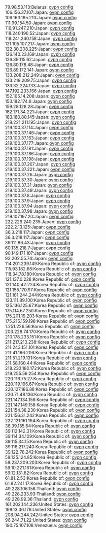 79.98.53.113:Belarus: [ovpn config](vpn/79_98_53_113.ovpn)  
106.156.37.107:Japan: [ovpn config](vpn/106_156_37_107.ovpn)  
106.163.185.210:Japan: [ovpn config](vpn/106_163_185_210.ovpn)  
111.99.154.50:Japan: [ovpn config](vpn/111_99_154_50.ovpn)  
116.91.247.210:Japan: [ovpn config](vpn/116_91_247_210.ovpn)  
118.240.190.52:Japan: [ovpn config](vpn/118_240_190_52.ovpn)  
118.241.240.158:Japan: [ovpn config](vpn/118_241_240_158.ovpn)  
121.105.107.217:Japan: [ovpn config](vpn/121_105_107_217.ovpn)  
122.30.208.225:Japan: [ovpn config](vpn/122_30_208_225.ovpn)  
126.140.23.169:Japan: [ovpn config](vpn/126_140_23_169.ovpn)  
126.39.115.62:Japan: [ovpn config](vpn/126_39_115_62.ovpn)  
126.80.178.48:Japan: [ovpn config](vpn/126_80_178_48.ovpn)  
126.89.172.141:Japan: [ovpn config](vpn/126_89_172_141.ovpn)  
133.208.212.249:Japan: [ovpn config](vpn/133_208_212_249.ovpn)  
133.218.209.75:Japan: [ovpn config](vpn/133_218_209_75.ovpn)  
133.32.224.133:Japan: [ovpn config](vpn/133_32_224_133.ovpn)  
147.192.233.166:Japan: [ovpn config](vpn/147_192_233_166.ovpn)  
152.165.14.208:Japan: [ovpn config](vpn/152_165_14_208.ovpn)  
153.182.174.9:Japan: [ovpn config](vpn/153_182_174_9.ovpn)  
159.28.128.28:Japan: [ovpn config](vpn/159_28_128_28.ovpn)  
182.171.34.221:Japan: [ovpn config](vpn/182_171_34_221.ovpn)  
183.180.80.145:Japan: [ovpn config](vpn/183_180_80_145.ovpn)  
218.221.211.195:Japan: [ovpn config](vpn/218_221_211_195.ovpn)  
219.100.37.114:Japan: [ovpn config](vpn/219_100_37_114.ovpn)  
219.100.37.146:Japan: [ovpn config](vpn/219_100_37_146.ovpn)  
219.100.37.163:Japan: [ovpn config](vpn/219_100_37_163.ovpn)  
219.100.37.177:Japan: [ovpn config](vpn/219_100_37_177.ovpn)  
219.100.37.181:Japan: [ovpn config](vpn/219_100_37_181.ovpn)  
219.100.37.186:Japan: [ovpn config](vpn/219_100_37_186.ovpn)  
219.100.37.198:Japan: [ovpn config](vpn/219_100_37_198.ovpn)  
219.100.37.207:Japan: [ovpn config](vpn/219_100_37_207.ovpn)  
219.100.37.221:Japan: [ovpn config](vpn/219_100_37_221.ovpn)  
219.100.37.26:Japan: [ovpn config](vpn/219_100_37_26.ovpn)  
219.100.37.30:Japan: [ovpn config](vpn/219_100_37_30.ovpn)  
219.100.37.31:Japan: [ovpn config](vpn/219_100_37_31.ovpn)  
219.100.37.49:Japan: [ovpn config](vpn/219_100_37_49.ovpn)  
219.100.37.8:Japan: [ovpn config](vpn/219_100_37_8.ovpn)  
219.100.37.9:Japan: [ovpn config](vpn/219_100_37_9.ovpn)  
219.100.37.94:Japan: [ovpn config](vpn/219_100_37_94.ovpn)  
219.100.37.98:Japan: [ovpn config](vpn/219_100_37_98.ovpn)  
219.107.197.20:Japan: [ovpn config](vpn/219_107_197_20.ovpn)  
222.229.240.235:Japan: [ovpn config](vpn/222_229_240_235.ovpn)  
222.2.13.125:Japan: [ovpn config](vpn/222_2_13_125.ovpn)  
36.3.218.117:Japan: [ovpn config](vpn/36_3_218_117.ovpn)  
36.3.218.117:Japan: [ovpn config](vpn/36_3_218_117.ovpn)  
39.111.86.43:Japan: [ovpn config](vpn/39_111_86_43.ovpn)  
60.135.218.7:Japan: [ovpn config](vpn/60_135_218_7.ovpn)  
90.149.171.107:Japan: [ovpn config](vpn/90_149_171_107.ovpn)  
92.202.55.74:Japan: [ovpn config](vpn/92_202_55_74.ovpn)  
114.201.239.149:Korea Republic of: [ovpn config](vpn/114_201_239_149.ovpn)  
115.93.182.68:Korea Republic of: [ovpn config](vpn/115_93_182_68.ovpn)  
118.34.78.180:Korea Republic of: [ovpn config](vpn/118_34_78_180.ovpn)  
121.137.0.228:Korea Republic of: [ovpn config](vpn/121_137_0_228.ovpn)  
121.140.42.224:Korea Republic of: [ovpn config](vpn/121_140_42_224.ovpn)  
121.155.170.97:Korea Republic of: [ovpn config](vpn/121_155_170_97.ovpn)  
121.181.244.244:Korea Republic of: [ovpn config](vpn/121_181_244_244.ovpn)  
123.111.89.100:Korea Republic of: [ovpn config](vpn/123_111_89_100.ovpn)  
125.136.125.67:Korea Republic of: [ovpn config](vpn/125_136_125_67.ovpn)  
175.114.67.250:Korea Republic of: [ovpn config](vpn/175_114_67_250.ovpn)  
175.201.19.203:Korea Republic of: [ovpn config](vpn/175_201_19_203.ovpn)  
175.215.159.198:Korea Republic of: [ovpn config](vpn/175_215_159_198.ovpn)  
1.251.226.56:Korea Republic of: [ovpn config](vpn/1_251_226_56.ovpn)  
203.228.74.170:Korea Republic of: [ovpn config](vpn/203_228_74_170.ovpn)  
210.178.233.151:Korea Republic of: [ovpn config](vpn/210_178_233_151.ovpn)  
211.217.213.238:Korea Republic of: [ovpn config](vpn/211_217_213_238.ovpn)  
211.243.151.101:Korea Republic of: [ovpn config](vpn/211_243_151_101.ovpn)  
211.41.196.206:Korea Republic of: [ovpn config](vpn/211_41_196_206.ovpn)  
211.51.219.131:Korea Republic of: [ovpn config](vpn/211_51_219_131.ovpn)  
211.58.160.44:Korea Republic of: [ovpn config](vpn/211_58_160_44.ovpn)  
218.233.180.172:Korea Republic of: [ovpn config](vpn/218_233_180_172.ovpn)  
219.255.59.254:Korea Republic of: [ovpn config](vpn/219_255_59_254.ovpn)  
220.116.75.27:Korea Republic of: [ovpn config](vpn/220_116_75_27.ovpn)  
220.119.196.67:Korea Republic of: [ovpn config](vpn/220_119_196_67.ovpn)  
220.127.186.88:Korea Republic of: [ovpn config](vpn/220_127_186_88.ovpn)  
220.71.48.136:Korea Republic of: [ovpn config](vpn/220_71_48_136.ovpn)  
221.147.134.156:Korea Republic of: [ovpn config](vpn/221_147_134_156.ovpn)  
221.147.149.158:Korea Republic of: [ovpn config](vpn/221_147_149_158.ovpn)  
221.154.38.230:Korea Republic of: [ovpn config](vpn/221_154_38_230.ovpn)  
221.156.31.242:Korea Republic of: [ovpn config](vpn/221_156_31_242.ovpn)  
222.121.161.194:Korea Republic of: [ovpn config](vpn/222_121_161_194.ovpn)  
36.39.155.54:Korea Republic of: [ovpn config](vpn/36_39_155_54.ovpn)  
39.112.142.31:Korea Republic of: [ovpn config](vpn/39_112_142_31.ovpn)  
39.114.34.109:Korea Republic of: [ovpn config](vpn/39_114_34_109.ovpn)  
39.115.34.15:Korea Republic of: [ovpn config](vpn/39_115_34_15.ovpn)  
39.118.217.240:Korea Republic of: [ovpn config](vpn/39_118_217_240.ovpn)  
39.122.78.242:Korea Republic of: [ovpn config](vpn/39_122_78_242.ovpn)  
58.125.124.85:Korea Republic of: [ovpn config](vpn/58_125_124_85.ovpn)  
58.237.209.203:Korea Republic of: [ovpn config](vpn/58_237_209_203.ovpn)  
59.10.221.161:Korea Republic of: [ovpn config](vpn/59_10_221_161.ovpn)  
59.12.131.82:Korea Republic of: [ovpn config](vpn/59_12_131_82.ovpn)  
61.81.2.53:Korea Republic of: [ovpn config](vpn/61_81_2_53.ovpn)  
61.82.241.17:Korea Republic of: [ovpn config](vpn/61_82_241_17.ovpn)  
49.228.106.158:Thailand: [ovpn config](vpn/49_228_106_158.ovpn)  
49.228.233.93:Thailand: [ovpn config](vpn/49_228_233_93.ovpn)  
49.228.99.36:Thailand: [ovpn config](vpn/49_228_99_36.ovpn)  
161.202.144.236:United States: [ovpn config](vpn/161_202_144_236.ovpn)  
198.13.36.179:United States: [ovpn config](vpn/198_13_36_179.ovpn)  
208.94.244.242:United States: [ovpn config](vpn/208_94_244_242.ovpn)  
96.244.71.22:United States: [ovpn config](vpn/96_244_71_22.ovpn)  
190.75.107.108:Venezuela: [ovpn config](vpn/190_75_107_108.ovpn)  
